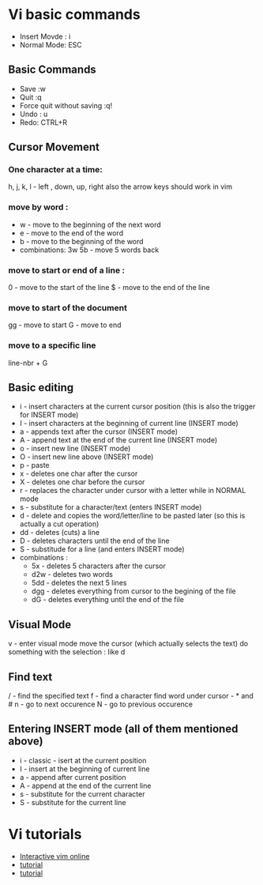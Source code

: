 # Vi basic commands
* Insert Movde : i
* Normal Mode: ESC

## Basic Commands 
* Save :w
* Quit :q
* Force quit without saving :q!
* Undo : u
* Redo: CTRL+R

## Cursor Movement

### One character at a time: 
h, j, k, l - left , down, up, right 
also the arrow keys should work in vim

### move by word :
* w - move to the beginning of the next word 
* e - move to the end of the word
* b - move to the beginning of the word
* combinations: 3w 5b - move 5 words back

### move to start or end of a line : 
0 - move to the start of the line
$ - move to the end of the line 

### move to start of the document
gg - move to start
G - move to end 

### move to a specific line 
line-nbr + G

## Basic editing
* i - insert characters at the current cursor position (this is also the trigger for INSERT mode)
* I - insert characters at the beginning of current line (INSERT mode)
* a - appends text after the cursor (INSERT mode) 
* A - append text at the end of the current line (INSERT mode)
* o - insert new line (INSERT mode)
* O - insert new line above (INSERT mode)
* p - paste
* x - deletes one char after the cursor
* X - deletes one char before the cursor
* r - replaces the character under cursor with a letter while in NORMAL mode 
* s - substitute for a character/text (enters INSERT mode)
* d - delete and copies the word/letter/line to be pasted later (so this is actually a cut operation)  
* dd - deletes (cuts) a line
* D - deletes characters until the end of the line
* S - substitude for a line (and enters INSERT mode)
* combinations : 
    * 5x - deletes 5 characters after the cursor 
    * d2w -  deletes two words 
    * 5dd - deletes the next 5 lines
    * dgg - deletes everything from cursor to the begining of the file
    * dG - deletes everything until the end of the file

## Visual Mode 
v - enter visual mode
move the cursor (which actually selects the text) 
do something with the selection : like d 

## Find text
/ - find the specified text
f - find a character
find word under cursor - * and #
n - go to next occurence 
N - go to previous occurence

## Entering INSERT mode (all of them mentioned above) 
* i - classic - isert at the current position
* I - insert at the beginning of current line
* a - append after current position
* A - append at the end of the current line
* s - substitute for the current character
* S - substitute for the current line

# Vi tutorials
* [Interactive vim online](https://www.openvim.com/)
* [tutorial](http://www.washington.edu/computing/unix/vi.html)
* [tutorial](http://vim.wikia.com/wiki/Tutorial)
